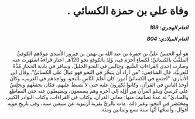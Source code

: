 <h1 dir="rtl">وفاة علي بن حمزة الكسائي .</h1>

<h5 dir="rtl">العام الهجري:  189

العام الميلادي: 804

</h5>

<p dir="rtl">هو أبو الحسنُ عليُّ بن حمزة بن عبد الله بن بهمن بن فيروز الأسدي مولاهم الكوفيُّ الملقَّبُ بالكسائيِّ؛ لكساءٍ أحرَمَ فيه، وُلِدَ بالكوفةِ نحو 120هـ, اختار قراءةً اشتَهَرت عنه، وصارت إحدى القراءاتِ السَّبع، وجالس في النحو الخليلَ، وسافر في بادية الحجازِ مُدَّةً للعربيَّة، قال الشافعي: "من أراد أن يتبحَّرَ في النحو فهو عيالٌ على الكسائيِّ". وقال ابن الأنباري: "اجتمع في الكسائيِّ أمور: كان أعلمَ النَّاسِ بالنحو، وواحِدَهم في الغريبِ، وكان أوحدَ الناسِ في القرآن، وكانوا يُكثِرونَ عليه حتى لا يضبطَ عليهم، فكان يجمَعُهم ويجلِسُ على كرسيٍّ ويتلو القرآنَ مِن أوَّلِه إلى آخره وهم يسمعون، ويَضبِطون عنه حتى المقاطِعَ والمبادئَ" له عدةُ تصانيفَ منها: معاني القرآن، وكتاب في القراءات، وكتاب النوادر الكبير، ومختَصَر في النحو، وغير ذلك. مات بالريِّ بقرية أرنبوية عن سبعين سنة، وفي تاريخِ موتِه أقوال، وأصحُّها أنَّها سنة تسع وثمانين ومئة.</p></br>

